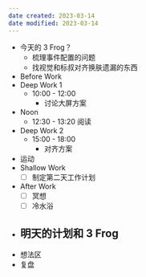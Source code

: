 ```yaml
---
date created: 2023-03-14 
date modified: 2023-03-14
---
```

- 今天的 3 Frog？
	- 梳理事件配置的问题
	- 找视觉和标叔对齐换肤遗漏的东西
- Before Work
- Deep Work 1
	- 10:00 - 12:00
		- 讨论大屏方案
- Noon
	- 12:30 - 13:20 阅读
- Deep Work 2
	- 15:00 - 18:00
		- 对齐方案
- 运动
- Shallow Work
	- [ ] 制定第二天工作计划
- After Work
	- [ ] 冥想
	- [ ] 冷水浴
- 明天的计划和 3 Frog
	- 
- 想法区
- 复盘
